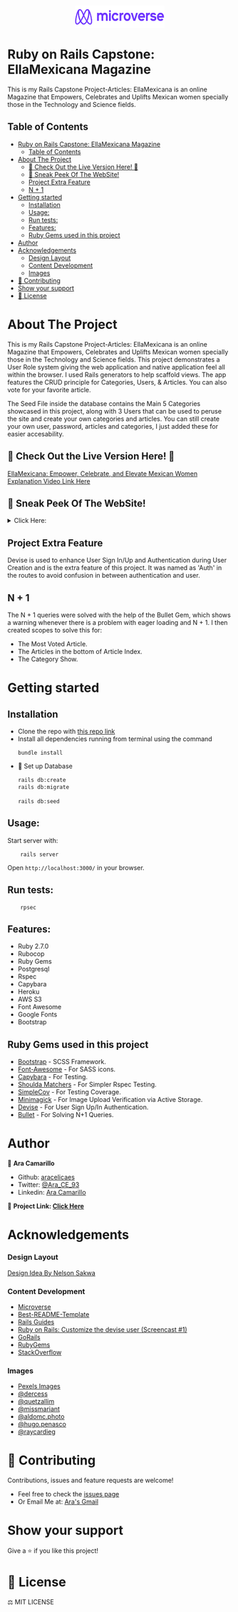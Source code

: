 <p align="center"><img src="microverse_logo.png" width="200" height="50"></p>

# Ruby on Rails Capstone: EllaMexicana Magazine
This is my Rails Capstone Project-Articles: EllaMexicana is an online Magazine that Empowers, Celebrates and Uplifts Mexican women specially those in the Technology and Science fields.

<!-- TABLE OF CONTENTS -->
## Table of Contents
- [Ruby on Rails Capstone: EllaMexicana Magazine](#ruby-on-rails-capstone-ellamexicana-magazine)
  - [Table of Contents](#table-of-contents)
- [About The Project](#about-the-project)
  - [🌟 Check Out the Live Version Here! 🌟](#-check-out-the-live-version-here-)
  - [👀 Sneak Peek Of The WebSite!](#-sneak-peek-of-the-website)
  - [Project Extra Feature](#project-extra-feature)
  - [N + 1](#n--1)
- [Getting started](#getting-started)
  - [Installation](#installation)
  - [Usage:](#usage)
  - [Run tests:](#run-tests)
  - [Features:](#features)
  - [Ruby Gems used in this project](#ruby-gems-used-in-this-project)
- [Author](#author)
- [Acknowledgements](#acknowledgements)
    - [Design Layout](#design-layout)
    - [Content Development](#content-development)
    - [Images](#images)
- [🤝 Contributing](#-contributing)
- [Show your support](#show-your-support)
- [📝 License](#-license)
<!-- ABOUT THE PROJECT -->
# About The Project
This is my Rails Capstone Project-Articles: EllaMexicana is an online Magazine that Empowers, Celebrates and Uplifts Mexican women specially those in the Technology and Science fields.
This project demonstrates a User Role system giving the web application and native application feel all within the browser. I used Rails generators to help scaffold views. The app features the CRUD principle for Categories, Users, & Articles. You can also vote for your favorite article.

The Seed File inside the database contains the Main 5 Categories showcased in this project, along with 3 Users that can be used to peruse the site and create your own categories and articles. You can still create your own user, password, articles and categories, I just added these for easier accesability.

## 🌟 Check Out the Live Version Here! 🌟

[EllaMexicana: Empower, Celebrate, and Elevate Mexican Women](https://ellamexicana.herokuapp.com/) <br>
[Explanation Video Link Here](https://www.loom.com/share/3a4229ba3c9a425ab004c9762700595c)

## 👀 Sneak Peek Of The WebSite!
<details>
<summary>Click Here:</summary>
<img src="ella_mexicana_session.png" width="600" height="350">
<img src="ella_mexicana_index.png" width="600" height="350">
<img src="ella_mexicana_category_show.png" width="600" height="350">
<img src="ella_mexicana_article.png" width="600" height="350">
</details>


## Project Extra Feature
Devise is used to enhance User Sign In/Up and Authentication during User Creation and is the extra feature of this project. It was named as 'Auth' in the routes to avoid confusion in between authentication and user.

## N + 1
The N + 1 queries were solved with the help of the Bullet Gem, which shows a warning whenever there is a problem with eager loading and N + 1. I then created scopes to solve this for:
- The Most Voted Article.
- The Articles in the bottom of Article Index.
- The Category Show.

<!-- GETTING STARTED -->
# Getting started
## Installation
* Clone the repo with [this repo link](https://github.com/aracelicaes/rails_capstone)
* Install all dependencies running from terminal using the command <pre><code>bundle install
</code></pre>
* 🔔 Set up Database <pre><code>rails db:create <br>rails db:migrate <br>rails db:seed</code></pre>

## Usage:

Start server with:

```
    rails server
```

Open `http://localhost:3000/` in your browser.

## Run tests:

```
    rpsec
```

## Features:
* Ruby 2.7.0
* Rubocop
* Ruby Gems
* Postgresql
* Rspec
* Capybara
* Heroku
* AWS S3
* Font Awesome
* Google Fonts
* Bootstrap

## Ruby Gems used in this project

* [Bootstrap](https://getbootstrap.com/) - SCSS Framework.
* [Font-Awesome](https://fontawesome.com/) - For SASS icons.
* [Capybara](https://rubygems.org/gems/capybara) - For Testing.
* [Shoulda Matchers](https://rubygems.org/gems/shoulda-matchers) - For Simpler Rspec Testing.
* [SimpleCov](https://rubygems.org/gems/simplecov) - For Testing Coverage.
* [Minimagick](https://rubygems.org/gems/mini_magick) - For Image Upload Verification via Active Storage.
* [Devise](https://rubygems.org/gems/devise) - For User Sign Up/In Authentication.
* [Bullet](https://rubygems.org/gems/bullet) - For Solving N+1 Queries.

<!-- CONTACT -->
# Author
👤 **Ara Camarillo**

- Github: [aracelicaes](https://github.com/aracelicaes)
- Twitter: [@Ara_CE_93](https://twitter.com/Ara_CE_93)
- Linkedin: [Ara Camarillo](www.linkedin.com/in/ara-camarillo)

📄 **Project Link: [Click Here](https://github.com/aracelicaes/rails_capstone)**

<!-- ACKNOWLEDGEMENTS -->
# Acknowledgements

### Design Layout
[Design Idea By Nelson Sakwa](https://www.behance.net/gallery/14554909/liFEsTlye-Mobile-version)

### Content Development
- [Microverse](https://microverse.org)
- [Best-README-Template](https://github.com/othneildrew/Best-README-Template)
- [Rails Guides](https://guides.rubyonrails.org/)
- [Ruby on Rails: Customize the devise user (Screencast #1)](https://www.youtube.com/watch?v=5inpxIHKhkE)
- [GoRails](https://gorails.com)
- [RubyGems](https://rubygems.org)
- [StackOverflow](https://stackoverflow.com/)

### Images
- [Pexels Images](https://www.pexels.com/collections/em-h2wbchq/)
- [@dercess](https://www.instagram.com/dercess/)
- [@quetzallim](https://www.instagram.com/quetzallim/)
- [@missmariant](https://www.instagram.com/missmariant/)
- [@aldomc.photo](https://www.instagram.com/aldomc.photo/)
- [@hugo.penasco](https://www.instagram.com/hugo.penasco/)
- [@raycardieg](https://www.instagram.com/raycardieg/)

# 🤝 Contributing

Contributions, issues and feature requests are welcome!

- Feel free to check the [issues page](issues/https://github.com/aracelicaes/rails_capstone/issues)
- Or Email Me at: [Ara's Gmail](arace0393@gmail.com)

# Show your support

Give a ⭐️ if you like this project!

# 📝 License

⚖️ MIT LICENSE
